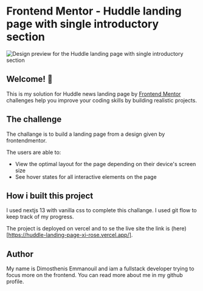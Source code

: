 # Frontend Mentor - Huddle landing page with single introductory section

![Design preview for the Huddle landing page with single introductory section](./design/desktop-preview.jpg)

## Welcome! 👋

This is my solution for Huddle news landing page by [Frontend Mentor](https://www.frontendmentor.io) challenges help you improve your coding skills by building realistic projects.

## The challenge

The challange is to build a landing page from a design given by frontendmentor.

The users are able to:

- View the optimal layout for the page depending on their device's screen size
- See hover states for all interactive elements on the page

## How i built this project

I used nextjs 13 with vanilla css to complete this challange. I used git flow to keep track of my progress.

The project is deployed on vercel and to se the live site the link is (here)[https://huddle-landing-page-xi-rose.vercel.app/].

## Author

My name is Dimosthenis Emmanouil and iam a fullstack developer trying to focus more on the frontend. You can read more about me in my github profile.
